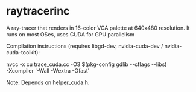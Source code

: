 # raytracerinc
A ray-tracer that renders in 16-color VGA palette at 640x480 resolution.
It runs on most OSes, uses CUDA for GPU parallelism

Compilation instructions (requires libgd-dev, nvidia-cuda-dev / nvidia-cuda-toolkit):

nvcc -x cu trace_cuda.cc -O3 $(pkg-config gdlib --cflags --libs) \
    -Xcompiler '-Wall -Wextra -Ofast'

Note: Depends on helper_cuda.h.
